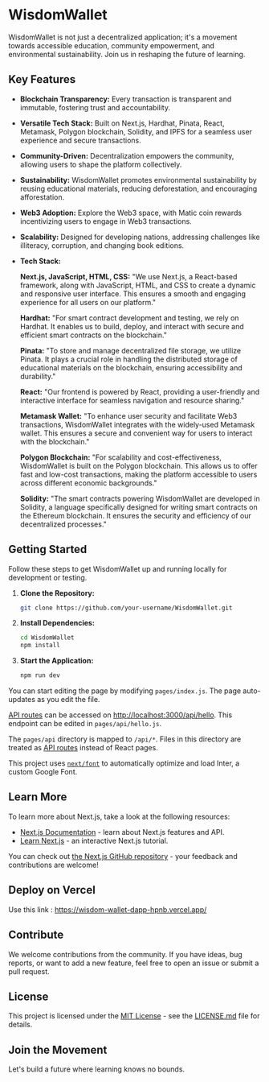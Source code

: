 # WisdomWallet

WisdomWallet is not just a decentralized application; it's a movement towards accessible education, community empowerment, and environmental sustainability. Join us in reshaping the future of learning.

## Key Features

- **Blockchain Transparency:** Every transaction is transparent and immutable, fostering trust and accountability.
  
- **Versatile Tech Stack:** Built on Next.js, Hardhat, Pinata, React, Metamask, Polygon blockchain, Solidity, and IPFS for a seamless user experience and secure transactions.

- **Community-Driven:** Decentralization empowers the community, allowing users to shape the platform collectively.

- **Sustainability:** WisdomWallet promotes environmental sustainability by reusing educational materials, reducing deforestation, and encouraging afforestation.

- **Web3 Adoption:** Explore the Web3 space, with Matic coin rewards incentivizing users to engage in Web3 transactions.

- **Scalability:** Designed for developing nations, addressing challenges like illiteracy, corruption, and changing book editions.

- **Tech Stack:**


    **Next.js, JavaScript, HTML, CSS:** "We use Next.js, a React-based framework, along with JavaScript, HTML, and CSS to create a dynamic and responsive user interface. This ensures a smooth and engaging experience for all users on our platform."

    **Hardhat:** "For smart contract development and testing, we rely on Hardhat. It enables us to build, deploy, and interact with secure and efficient smart contracts on the blockchain."

    **Pinata:** "To store and manage decentralized file storage, we utilize Pinata. It plays a crucial role in handling the distributed storage of educational materials on the blockchain, ensuring accessibility and durability."

    **React:** "Our frontend is powered by React, providing a user-friendly and interactive interface for seamless navigation and resource sharing."

    **Metamask Wallet:** "To enhance user security and facilitate Web3 transactions, WisdomWallet integrates with the widely-used Metamask wallet. This ensures a secure and convenient way for users to interact with the blockchain."

    **Polygon Blockchain:** "For scalability and cost-effectiveness, WisdomWallet is built on the Polygon blockchain. This allows us to offer fast and low-cost transactions, making the platform accessible to users across different economic backgrounds."

    **Solidity:** "The smart contracts powering WisdomWallet are developed in Solidity, a language specifically designed for writing smart contracts on the Ethereum blockchain. It ensures the security and efficiency of our decentralized processes."

## Getting Started

Follow these steps to get WisdomWallet up and running locally for development or testing.

1. **Clone the Repository:**
   ```bash
   git clone https://github.com/your-username/WisdomWallet.git
   ```

2. **Install Dependencies:**
   ```bash
   cd WisdomWallet
   npm install
   ```

3. **Start the Application:**
   ```bash
   npm run dev
   ```

   

You can start editing the page by modifying `pages/index.js`. The page auto-updates as you edit the file.

[API routes](https://nextjs.org/docs/api-routes/introduction) can be accessed on [http://localhost:3000/api/hello](http://localhost:3000/api/hello). This endpoint can be edited in `pages/api/hello.js`.

The `pages/api` directory is mapped to `/api/*`. Files in this directory are treated as [API routes](https://nextjs.org/docs/api-routes/introduction) instead of React pages.

This project uses [`next/font`](https://nextjs.org/docs/basic-features/font-optimization) to automatically optimize and load Inter, a custom Google Font.


## Learn More

To learn more about Next.js, take a look at the following resources:

- [Next.js Documentation](https://nextjs.org/docs) - learn about Next.js features and API.
- [Learn Next.js](https://nextjs.org/learn) - an interactive Next.js tutorial.

You can check out [the Next.js GitHub repository](https://github.com/vercel/next.js/) - your feedback and contributions are welcome!

## Deploy on Vercel

Use this link : https://wisdom-wallet-dapp-hpnb.vercel.app/

## Contribute

We welcome contributions from the community. If you have ideas, bug reports, or want to add a new feature, feel free to open an issue or submit a pull request.

## License

This project is licensed under the [MIT License](LICENSE.md) - see the [LICENSE.md](LICENSE.md) file for details.

## Join the Movement


Let's build a future where learning knows no bounds.
